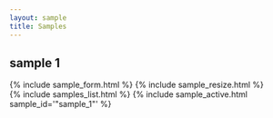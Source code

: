 ```yaml
---
layout: sample
title: Samples
---
```

<div id="wrapper">
<div id="content_area">
<div id="content_body">

<div id="sample">
<h2>sample 1</h2>
{% include sample_form.html %}
{% include sample_resize.html %}
<div id="placeholder1"></div>
<div id="placeholder2"></div>
</div>

</div>
</div>
{% include samples_list.html %}
{% include sample_active.html sample_id='"sample_1"' %}
</div>

<script type="text/javascript">
function growImages() {
	 growImage('#img1');
	 growImage('#img2');
}

function shrinkImages() {
	 shrinkImage('#img1');
	 shrinkImage('#img2');
}

function decryptAllImages() {
        setFeedback('Decrypting ...');
	var password = document.getElementById('password').value;
	var def1 = decryptAndDisplaySingleImage('/personal/assets/images/samples/SAMP01-1.jpg.encrypted',password,'placeholder1','img1');
	def1.fail(function(err) {
		setFeedback(err);
	});
	def1.done(function() {
	var def2 = decryptAndDisplaySingleImage('/personal/assets/images/samples/SAMP01-2.jpg.encrypted',password,'placeholder2','img2');
	def2.fail(function(err) {
		setFeedback(err);	
	});
	def2.done(function() {
		$("#form_password").toggle();		// Hide the password form.
		$('.fadein').toggle('slow');		// Un-hide the images.
		$("#sample_resize_buttons").toggle();	// Un-hide image resize buttons.
	});
	});
}
</script>

